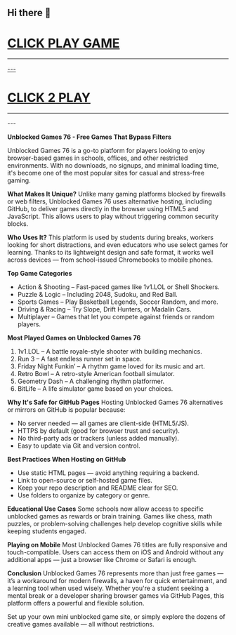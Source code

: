 ## Hi there 👋

<h1><a href="https://lesson-3.guru">CLICK PLAY GAME</h1>
<HR>---
<H1><a href="https://subjectnotes.website/">CLICK 2 PLAY </a></H1>
<HR>---



**Unblocked Games 76 - Free Games That Bypass Filters**

Unblocked Games 76 is a go-to platform for players looking to enjoy browser-based games in schools, offices, and other restricted environments. With no downloads, no signups, and minimal loading time, it's become one of the most popular sites for casual and stress-free gaming.

**What Makes It Unique?**
Unlike many gaming platforms blocked by firewalls or web filters, Unblocked Games 76 uses alternative hosting, including GitHub, to deliver games directly in the browser using HTML5 and JavaScript. This allows users to play without triggering common security blocks.

**Who Uses It?**
This platform is used by students during breaks, workers looking for short distractions, and even educators who use select games for learning. Thanks to its lightweight design and safe format, it works well across devices — from school-issued Chromebooks to mobile phones.

**Top Game Categories**

* Action & Shooting – Fast-paced games like 1v1.LOL or Shell Shockers.
* Puzzle & Logic – Including 2048, Sudoku, and Red Ball.
* Sports Games – Play Basketball Legends, Soccer Random, and more.
* Driving & Racing – Try Slope, Drift Hunters, or Madalin Cars.
* Multiplayer – Games that let you compete against friends or random players.

**Most Played Games on Unblocked Games 76**

1. 1v1.LOL – A battle royale-style shooter with building mechanics.
2. Run 3 – A fast endless runner set in space.
3. Friday Night Funkin’ – A rhythm game loved for its music and art.
4. Retro Bowl – A retro-style American football simulator.
5. Geometry Dash – A challenging rhythm platformer.
6. BitLife – A life simulator game based on your choices.

**Why It's Safe for GitHub Pages**
Hosting Unblocked Games 76 alternatives or mirrors on GitHub is popular because:

* No server needed — all games are client-side (HTML5/JS).
* HTTPS by default (good for browser trust and security).
* No third-party ads or trackers (unless added manually).
* Easy to update via Git and version control.

**Best Practices When Hosting on GitHub**

* Use static HTML pages — avoid anything requiring a backend.
* Link to open-source or self-hosted game files.
* Keep your repo description and README clear for SEO.
* Use folders to organize by category or genre.

**Educational Use Cases**
Some schools now allow access to specific unblocked games as rewards or brain training. Games like chess, math puzzles, or problem-solving challenges help develop cognitive skills while keeping students engaged.

**Playing on Mobile**
Most Unblocked Games 76 titles are fully responsive and touch-compatible. Users can access them on iOS and Android without any additional apps — just a browser like Chrome or Safari is enough.

**Conclusion**
Unblocked Games 76 represents more than just free games — it’s a workaround for modern firewalls, a haven for quick entertainment, and a learning tool when used wisely. Whether you're a student seeking a mental break or a developer sharing browser games via GitHub Pages, this platform offers a powerful and flexible solution.

Set up your own mini unblocked game site, or simply explore the dozens of creative games available — all without restrictions.


